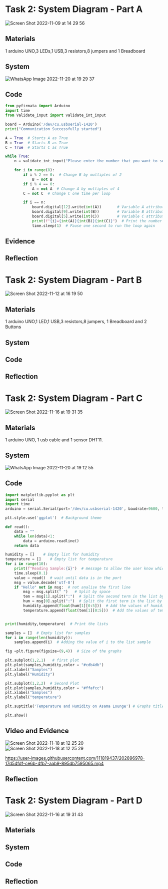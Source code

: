 
# Task 2: System Diagram - Part A
![Screen Shot 2022-11-09 at 14 29 56](https://user-images.githubusercontent.com/111819437/200759418-37b7f9b5-03aa-4d2c-9519-d639d2666938.png)

## Materials

1 arduino UNO,3 LEDs,1 USB,3 resistors,8 jumpers and 1 Breadboard

## System
![WhatsApp Image 2022-11-20 at 19 29 37](https://user-images.githubusercontent.com/111819437/202897199-34dd0d0a-dfae-44e4-8900-2c9e2c5787f1.jpeg)


## Code

```.py
from pyfirmata import Arduino
import time
from Validate_input import validate_int_input

board = Arduino('/dev/cu.usbserial-1420')
print("Communication Successfully started")

A = True  # Starts A as True
B = True  # Starts B as True
C = True  # Starts C as True

while True:
    n = validate_int_input("Please enter the number that you want to see in the LEDs: ")  # Ask the user for a number and confirm if the user entered a number with the function validate input

    for i in range(8):
        if i % 2 == 0:  # Change B by multiples of 2
            B = not B
        if i % 4 == 0:
            A = not A  # Change A by multiples of 4
        C = not C  # Change C one time per loop

        if i == n:
            board.digital[12].write(int(A))       # Variable A attributed to port 12 in the arduino and send the value of A
            board.digital[9].write(int(B))        # Variable B attributed to port 9 in the arduino and send the value of B
            board.digital[5].write(int(C))        # Variable C attributed to port 5 in the arduino and send the value of C
            print(f"{i}={int(A)}{int(B)}{int(C)}")  # Print the number in base 2
            time.sleep(1)  # Pause one second to run the loop again

```

## Evidence

## Reflection

# Task 2: System Diagram - Part B

![Screen Shot 2022-11-12 at 16 19 50](https://user-images.githubusercontent.com/111819437/201462529-b5bfac82-be7b-40c7-9aeb-8da239116a61.png)

## Materials

1 arduino UNO,1 LED,1 USB,3 resistors,8 jumpers, 1 Breadboard and 2 Buttons

## System 
## Code
## Reflection

# Task 2: System Diagram - Part C

![Screen Shot 2022-11-16 at 19 31 35](https://user-images.githubusercontent.com/111819437/202157141-24e4aa95-9349-4e83-901d-f4d18e12432d.png)


## Materials
1 arduino UNO, 1 usb cable and 1 sensor DHT11.
## System 
![WhatsApp Image 2022-11-20 at 19 12 55](https://user-images.githubusercontent.com/111819437/202897017-bb397fcf-848c-4614-b0da-e1092b9e286b.jpeg)


## Code
```.py
import matplotlib.pyplot as plt
import serial
import time
arduino = serial.Serial(port='/dev/cu.usbserial-1420', baudrate=9600, timeout=.1)

plt.style.use('ggplot')  # Background theme

def read():
    data = ""
    while len(data)<1:
        data = arduino.readline()
    return data

humidity = []    # Empty list for humidity
temperature = []    # Empty list for temperature
for i in range(10):
    print(f"Reading Sample:{i}")  # message to allow the user know which sample is being read
    time.sleep(0.1)
    value = read()  # wait until data is in the port
    msg = value.decode('utf-8')
    if "Hello" not in msg:  # not analise the first line
        msg = msg.split(" ")   # Split by space
        tem = msg[1].split(":")  # Split the second term in the list by :
        hum = msg[0].split(":")  # Split the first term in the list by :
        humidity.append(float(hum[1][0:5]))  # Add the values of humidity to the list
        temperature.append(float(tem[1][0:5]))  # Add the values of temperature to the list


print(humidity,temperature)  # Print the lists

samples = []  # Empty list for samples
for i in range(len(humidity)):
    samples.append(i)  # Adding the value of i to the list sample

fig =plt.figure(figsize=(9,4))  # Size of the graphs 

plt.subplot(1,2,1)   # first plot
plt.plot(samples,humidity,color = "#cdb4db")
plt.xlabel("Samples")
plt.ylabel("Humidity")

plt.subplot(1,2,2)  # Second Plot
plt.plot(samples,humidity,color = "#ffafcc")
plt.xlabel("Samples")
plt.ylabel("temperature")

plt.suptitle('Temperature and Humidity on Asama Lounge') # Graphs title

plt.show()
```
## Video and Evidence
![Screen Shot 2022-11-18 at 12 25 20](https://user-images.githubusercontent.com/111819437/202896883-91b5e590-3366-4473-8d12-d219bde69f30.png)
![Screen Shot 2022-11-18 at 12 25 29](https://user-images.githubusercontent.com/111819437/202896886-2db200cc-119b-4033-810f-0348b6ef3c27.png)


https://user-images.githubusercontent.com/111819437/202896978-17d54fdf-ce6b-4fb7-aab9-895db7595065.mp4



## Reflection

# Task 2: System Diagram - Part D

![Screen Shot 2022-11-16 at 19 31 43](https://user-images.githubusercontent.com/111819437/202157174-45c5b074-7e6f-44d0-83aa-f06feeb7be12.png)


## Materials
## System 
## Code
## Reflection


